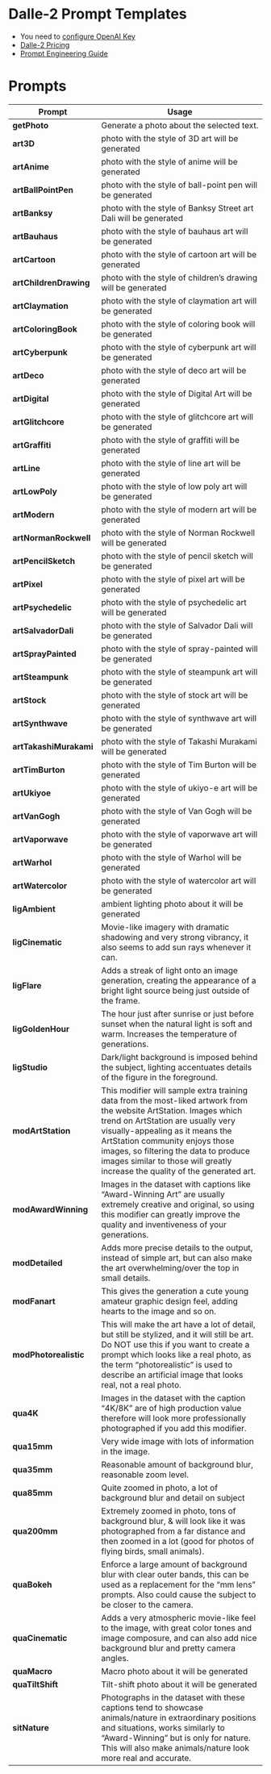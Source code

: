 # Dalle-2 Prompt Templates
* You need to [configure OpenAI Key](https://text-gen.com/configure-api-key)
* [Dalle-2 Pricing](https://openai.com/api/pricing/)
* [Prompt Engineering Guide](https://docs.google.com/document/d/11WlzjBT0xRpQhP9tFMtxzd0q6ANIdHPUBkMV-YB043U)

# Prompts 
| Prompt   | Usage                                     |
|----------|-------------------------------------------|
| **getPhoto** | Generate a photo about the selected text. |
|**art3D**|photo with the style of 3D art will be generated |
|**artAnime**|photo with the style of anime will be generated |
|**artBallPointPen**|photo with the style of ball-point pen will be generated |
|**artBanksy**|photo with the style of Banksy Street art Dali will be generated |
|**artBauhaus**|photo with the style of bauhaus art will be generated |
|**artCartoon**|photo with the style of cartoon art will be generated |
|**artChildrenDrawing**|photo with the style of children’s drawing will be generated |
|**artClaymation**|photo with the style of claymation art will be generated |
|**artColoringBook**|photo with the style of coloring book will be generated |
|**artCyberpunk**|photo with the style of cyberpunk art will be generated |
|**artDeco**|photo with the style of deco art will be generated |
|**artDigital**|photo with the style of Digital Art will be generated |
|**artGlitchcore**|photo with the style of glitchcore art will be generated |
|**artGraffiti**|photo with the style of graffiti will be generated |
|**artLine**|photo with the style of line art will be generated |
|**artLowPoly**|photo with the style of low poly art will be generated |
|**artModern**|photo with the style of modern art will be generated |
|**artNormanRockwell**|photo with the style of Norman Rockwell will be generated |
|**artPencilSketch**|photo with the style of pencil sketch will be generated |
|**artPixel**|photo with the style of pixel art will be generated |
|**artPsychedelic**|photo with the style of psychedelic art will be generated |
|**artSalvadorDali**|photo with the style of Salvador Dali will be generated |
|**artSprayPainted**|photo with the style of spray-painted will be generated |
|**artSteampunk**|photo with the style of steampunk art will be generated |
|**artStock**|photo with the style of stock art will be generated |
|**artSynthwave**|photo with the style of synthwave art will be generated |
|**artTakashiMurakami**|photo with the style of  Takashi Murakami will be generated |
|**artTimBurton**|photo with the style of Tim Burton will be generated |
|**artUkiyoe**|photo with the style of ukiyo-e art will be generated |
|**artVanGogh**|photo with the style of Van Gogh will be generated |
|**artVaporwave**|photo with the style of vaporwave art will be generated |
|**artWarhol**|photo with the style of Warhol will be generated |
|**artWatercolor**|photo with the style of watercolor art will be generated |
|**ligAmbient**|ambient lighting photo about it will be generated |
|**ligCinematic**|Movie-like imagery with dramatic shadowing and very strong vibrancy, it also seems to add sun rays whenever it can. |
|**ligFlare**|Adds a streak of light onto an image generation, creating the appearance of a bright light source being just outside of the frame. |
|**ligGoldenHour**|The hour just after sunrise or just before sunset when the natural light is soft and warm. Increases the temperature of generations. |
|**ligStudio**|Dark/light background is imposed behind the subject, lighting accentuates details of the figure in the foreground. |
|**modArtStation**|This modifier will sample extra training data from the most-liked artwork from the website ArtStation. Images which trend on ArtStation are usually very visually-appealing as it means the ArtStation community enjoys those images, so filtering the data to produce images similar to those will greatly increase the quality of the generated art. |
|**modAwardWinning**|Images in the dataset with captions like “Award-Winning Art” are usually extremely creative and original, so using this modifier can greatly improve the quality and inventiveness of your generations. |
|**modDetailed**| Adds more precise details to the output, instead of simple art, but can also make the art overwhelming/over the top in small details. |
|**modFanart**|This gives the generation a cute young amateur graphic design feel, adding hearts to the image and so on. |
|**modPhotorealistic**|This will make the art have a lot of detail, but still be stylized, and it will still be art. Do NOT use this if you want to create a prompt which looks like a real photo, as the term “photorealistic” is used to describe an artificial image that looks real, not a real photo. |
|**qua4K**|Images in the dataset with the caption “4K/8K” are of high production value therefore will look more professionally photographed if you add this modifier. |
|**qua15mm**|Very wide image with lots of information in the image. |
|**qua35mm**|Reasonable amount of background blur, reasonable zoom level. |
|**qua85mm**|Quite zoomed in photo, a lot of background blur and detail on subject |
|**qua200mm**|Extremely zoomed in photo, tons of background blur, & will look like it was photographed from a far distance and then zoomed in a lot (good for photos of flying birds, small animals). |
|**quaBokeh**| Enforce a large amount of background blur with clear outer bands, this can be used as a replacement for the “mm lens” prompts. Also could cause the subject to be closer to the camera. |
|**quaCinematic**|Adds a very atmospheric movie-like feel to the image, with great color tones and image composure, and can also add nice background blur and pretty camera angles. |
|**quaMacro**|Macro photo about it will be generated |
|**quaTiltShift**|Tilt-shift photo about it will be generated |
|**sitNature**|Photographs in the dataset with these captions tend to showcase animals/nature in extraordinary positions and situations, works similarly to “Award-Winning” but is only for nature. This will also make animals/nature look more real and accurate. |